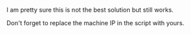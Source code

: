 I am pretty sure this is not the best solution but still works.

Don't forget to replace the machine IP in the script with yours.
